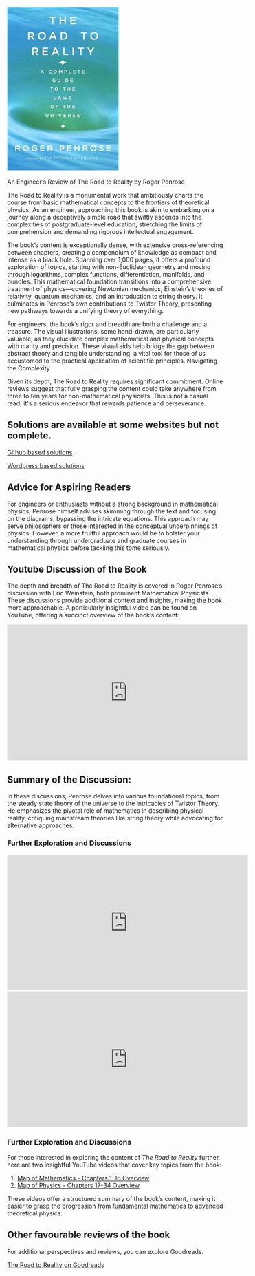 



![The Road to Reality Cover](..\images\The_Road_to_Reality.jpg)


An Engineer’s Review of The Road to Reality by Roger Penrose

The Road to Reality is a monumental work that ambitiously charts the course from basic mathematical concepts to the frontiers of theoretical physics. As an engineer, approaching this book is akin to embarking on a journey along a deceptively simple road that swiftly ascends into the complexities of postgraduate-level education, stretching the limits of comprehension and demanding rigorous intellectual engagement.

The book’s content is exceptionally dense, with extensive cross-referencing between chapters, creating a compendium of knowledge as compact and intense as a black hole. Spanning over 1,000 pages, it offers a profound exploration of topics, starting with non-Euclidean geometry and moving through logarithms, complex functions, differentiation, manifolds, and bundles. This mathematical foundation transitions into a comprehensive treatment of physics—covering Newtonian mechanics, Einstein’s theories of relativity, quantum mechanics, and an introduction to string theory. It culminates in Penrose’s own contributions to Twistor Theory, presenting new pathways towards a unifying theory of everything.

For engineers, the book’s rigor and breadth are both a challenge and a treasure. The visual illustrations, some hand-drawn, are particularly valuable, as they elucidate complex mathematical and physical concepts with clarity and precision. These visual aids help bridge the gap between abstract theory and tangible understanding, a vital tool for those of us accustomed to the practical application of scientific principles.
Navigating the Complexity

Given its depth, The Road to Reality requires significant commitment. Online reviews suggest that fully grasping the content could take anywhere from three to ten years for non-mathematical physicists. This is not a casual read; it's a serious endeavor that rewards patience and perseverance.

## Solutions are available at some websites but not complete.

<a href=" https://github.com/matrixbud/Road-To-Reality" target="_blank">Github based solutions</a>

<a href="https://tonielook.wordpress.com/2021/07/02/penrose-road-to-reality-exercises-solutions-pdf-download/" target="_blank">Wordpress based solutions</a>


## Advice for Aspiring Readers

For engineers or enthusiasts without a strong background in mathematical physics, Penrose himself advises skimming through the text and focusing on the diagrams, bypassing the intricate equations. This approach may serve philosophers or those interested in the conceptual underpinnings of physics. However, a more fruitful approach would be to bolster your understanding through undergraduate and graduate courses in mathematical physics before tackling this tome seriously.


##  Youtube Discussion of the Book


The depth and breadth of The Road to Reality is covered in Roger Penrose’s discussion with Eric Weinstein, both prominent Mathematical Physicsts. These discussions provide additional context and insights, making the book more approachable. A particularly insightful video can be found on YouTube, offering a succinct overview of the book’s content:




<iframe width="560" height="315" src="https://www.youtube.com/embed/mg93Dm-vYc8" title="YouTube video player" frameborder="0" allow="accelerometer; autoplay; clipboard-write; encrypted-media; gyroscope; picture-in-picture" allowfullscreen></iframe>


## Summary of the Discussion: 
In these discussions, Penrose delves into various foundational topics, from the steady state theory of the universe to the intricacies of Twistor Theory. He emphasizes the pivotal role of mathematics in describing physical reality, critiquing mainstream theories like string theory while advocating for alternative approaches.


### **Further Exploration and Discussions**


<iframe width="560" height="315" src="https://www.youtube.com/embed/ZihywtixUYo" title="YouTube video player" frameborder="0" allow="accelerometer; autoplay; clipboard-write; encrypted-media; gyroscope; picture-in-picture" allowfullscreen></iframe>

<iframe width="560" height="315" src="https://www.youtube.com/embed/OmJ-4B-mS-Y" title="YouTube video player" frameborder="0" allow="accelerometer; autoplay; clipboard-write; encrypted-media; gyroscope; picture-in-picture" allowfullscreen></iframe>

### **Further Exploration and Discussions**

For those interested in exploring the content of *The Road to Reality* further, here are two insightful YouTube videos that cover key topics from the book:

1. [Map of Mathematics - Chapters 1-16 Overview](https://www.youtube.com/watch?v=ZihywtixUYo)  
2. [Map of Physics - Chapters 17-34 Overview](https://www.youtube.com/watch?v=OmJ-4B-mS-Y)

These videos offer a structured summary of the book’s content, making it easier to grasp the progression from fundamental mathematics to advanced theoretical physics.




## Other favourable reviews of the book
For additional perspectives and reviews, you can explore Goodreads.

[The Road to Reality on Goodreads](https://www.goodreads.com/book/show/10638.The_Road_to_Reality)








